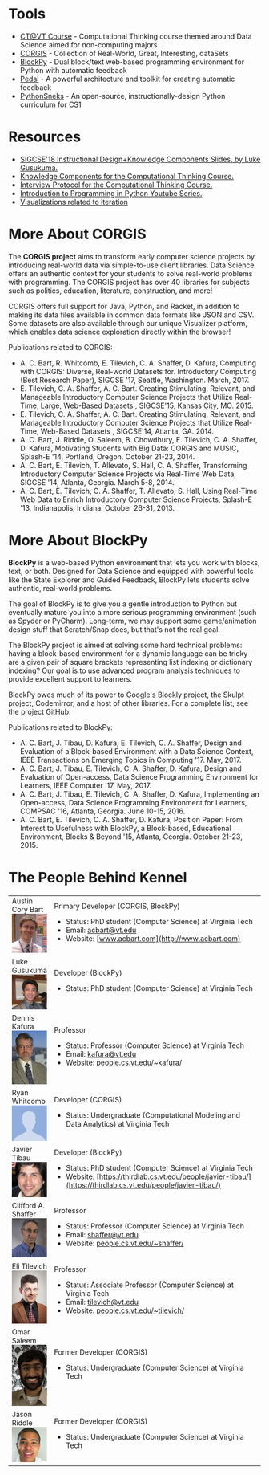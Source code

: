 # Tools

* [CT@VT Course](ct/course_materials.md) - Computational Thinking course themed around Data Science aimed for non-computing majors
* [CORGIS](https://corgis-edu.github.io/corgis/) - Collection of Real-World, Great, Interesting, dataSets
* [BlockPy](https://www.blockpy.com) - Dual block/text web-based programming environment for Python with automatic feedback
* [Pedal](https://pedal-edu.github.io/pedal/html/index.html) - A powerful architecture and toolkit for creating automatic feedback
* [PythonSneks](https://acbart.github.io/python-sneks/) - An open-source, instructionally-design Python curriculum for CS1

# Resources

* [SIGCSE'18 Instructional Design+Knowledge Components Slides, by Luke Gusukuma.](sigcse18-luke-idkc.pptx)
* [Knowledge Components for the Computational Thinking Course.](ct-kcs.md)
* [Interview Protocol for the Computational Thinking Course.](ct-protocol.md)
* [Introduction to Programming in Python Youtube Series.](https://www.youtube.com/watch?v=bq1d_4En9DA&list=PLt2myKVmKfPZ4JYzWgA3KifoKCg8piszg)
* [Visualizations related to iteration](iterviz/ct-iteration-visualizations.html)

# More About CORGIS

The **CORGIS project** aims to transform early computer science projects by introducing real-world data via simple-to-use client libraries. Data Science offers an authentic context for your students to solve real-world problems with programming. The CORGIS project has over 40 libraries for subjects such as politics, education, literature, construction, and more!

CORGIS offers full support for Java, Python, and Racket, in addition to making its data files available in common data formats like JSON and CSV. Some datasets are also available through our unique Visualizer platform, which enables data science exploration directly within the browser!

Publications related to CORGIS:

*   A. C. Bart, R. Whitcomb, E. Tilevich, C. A. Shaffer, D. Kafura, Computing with CORGIS: Diverse, Real-world Datasets for. Introductory Computing (Best Research Paper), SIGCSE '17, Seattle, Washington. March, 2017.
*   E. Tilevich, C. A. Shaffer, A. C. Bart. Creating Stimulating, Relevant, and Manageable Introductory Computer Science Projects that Utilize Real-Time, Large, Web-Based Datasets , SIGCSE'15, Kansas City, MO. 2015.
*   E. Tilevich, C. A. Shaffer, A. C. Bart. Creating Stimulating, Relevant, and Manageable Introductory Computer Science Projects that Utilize Real-Time, Web-Based Datasets , SIGCSE'14, Atlanta, GA. 2014.
*   A. C. Bart, J. Riddle, O. Saleem, B. Chowdhury, E. Tilevich, C. A. Shaffer, D. Kafura, Motivating Students with Big Data: CORGIS and MUSIC, Splash-E '14, Portland, Oregon. October 21-23, 2014.
*   A. C. Bart, E. Tilevich, T. Allevato, S. Hall, C. A. Shaffer, Transforming Introductory Computer Science Projects via Real-Time Web Data, SIGCSE '14, Atlanta, Georgia. March 5-8, 2014.
*   A. C. Bart, E. Tilevich, C. A. Shaffer, T. Allevato, S. Hall, Using Real-Time Web Data to Enrich Introductory Computer Science Projects, Splash-E '13, Indianapolis, Indiana. October 26-31, 2013.

# More About BlockPy

**BlockPy** is a web-based Python environment that lets you work with blocks, text, or both. Designed for Data Science and equipped with powerful tools like the State Explorer and Guided Feedback, BlockPy lets students solve authentic, real-world problems.

The goal of BlockPy is to give you a gentle introduction to Python but eventually mature you into a more serious programming environment (such as Spyder or PyCharm). Long-term, we may support some game/animation design stuff that Scratch/Snap does, but that's not the real goal.

The BlockPy project is aimed at solving some hard technical problems: having a block-based environment for a dynamic language can be tricky - are a given pair of square brackets representing list indexing or dictionary indexing? Our goal is to use advanced program analysis techniques to provide excellent support to learners.

BlockPy owes much of its power to Google's Blockly project, the Skulpt project, Codemirror, and a host of other libraries. For a complete list, see the project GitHub.

Publications related to BlockPy:

*   A. C. Bart, J. Tibau, D. Kafura, E. Tilevich, C. A. Shaffer, Design and Evaluation of a Block-based Environment with a Data Science Context, IEEE Transactions on Emerging Topics in Computing '17\. May, 2017.
*   A. C. Bart, J. Tibau, E. Tilevich, C. A. Shaffer, D. Kafura, Design and Evaluation of Open-access, Data Science Programming Environment for Learners, IEEE Computer '17\. May, 2017.
*   A. C. Bart, J. Tibau, E. Tilevich, C. A. Shaffer, D. Kafura, Implementing an Open-access, Data Science Programming Environment for Learners, COMPSAC '16, Atlanta, Georgia. June 10-15, 2016.
*   A. C. Bart, E. Tilevich, C. A. Shaffer, D. Kafura, Position Paper: From Interest to Usefulness with BlockPy, a Block-based, Educational Environment, Blocks & Beyond '15, Atlanta, Georgia. October 21-23, 2015.

# The People Behind Kennel

<table class="table table-condensed table-bordered table-striped">

<tbody>

<tr>

<td style="width:15%">Austin Cory Bart<br><img src="/people/cory.jpg"></td>

<td>Primary Developer (CORGIS, BlockPy)  

*   Status: PhD student (Computer Science) at Virginia Tech
*   Email: [acbart@vt.edu](mailto:acbart@vt.edu)
*   Website: [www.acbart.com](http://www.acbart.com)

</td>

</tr>

<tr>

<td style="width:15%">Luke Gusukuma<br><img src="/people/luke.jpg"></td>

<td>Developer (BlockPy)  

*   Status: PhD student (Computer Science) at Virginia Tech

</td>

</tr>

<tr>

<td style="width:15%">Dennis Kafura<br><img src="/people/kafura.jpg"></td>

<td>Professor  

*   Status: Professor (Computer Science) at Virginia Tech
*   Email: [kafura@vt.edu](mailto:kafura@vt.edu)
*   Website: [people.cs.vt.edu/~kafura/](http://people.cs.vt.edu/~kafura/)

</td>

</tr>

<tr>

<td style="width:15%">Ryan Whitcomb<br><img src="/people/whitcomb.jpg"></td>

<td>Developer (CORGIS)  

*   Status: Undergraduate (Computational Modeling and Data Analytics) at Virginia Tech

</td>

</tr>

<tr>

<td style="width:15%">Javier Tibau<br><img src="/people/tibau.jpg"></td>

<td>Developer (BlockPy)  

*   Status: PhD student (Computer Science) at Virginia Tech
*   Website: [https://thirdlab.cs.vt.edu/people/javier-tibau/](https://thirdlab.cs.vt.edu/people/javier-tibau/)

</td>

</tr>

<tr>

<td style="width:15%">Clifford A. Shaffer<br><img src="/people/shaffer.jpg"></td>

<td>Professor  

*   Status: Professor (Computer Science) at Virginia Tech
*   Email: [shaffer@vt.edu](mailto:shaffer@vt.edu)
*   Website: [people.cs.vt.edu/~shaffer/](http://people.cs.vt.edu/~shaffer/)

</td>

</tr>

<tr>

<td style="width:15%">Eli Tilevich<br><img src="/people/tilevich.jpg"></td>

<td>Professor  

*   Status: Associate Professor (Computer Science) at Virginia Tech
*   Email: [tilevich@vt.edu](mailto:tilevich@vt.edu)
*   Website: [people.cs.vt.edu/~tilevich/](http://people.cs.vt.edu/~tilevich/)

</td>

</tr>

<tr>

<td style="width:15%">Omar Saleem<br><img src="/people/omar.jpg"></td>

<td>Former Developer (CORGIS)  

*   Status: Undergraduate (Computer Science) at Virginia Tech

</td>

</tr>

<tr>

<td style="width:15%">Jason Riddle<br><img src="/people/jason.jpg"></td>

<td>Former Developer (CORGIS)  

*   Status: Undergraduate (Computer Science) at Virginia Tech

</td>

</tr>

</tbody>

</table>
